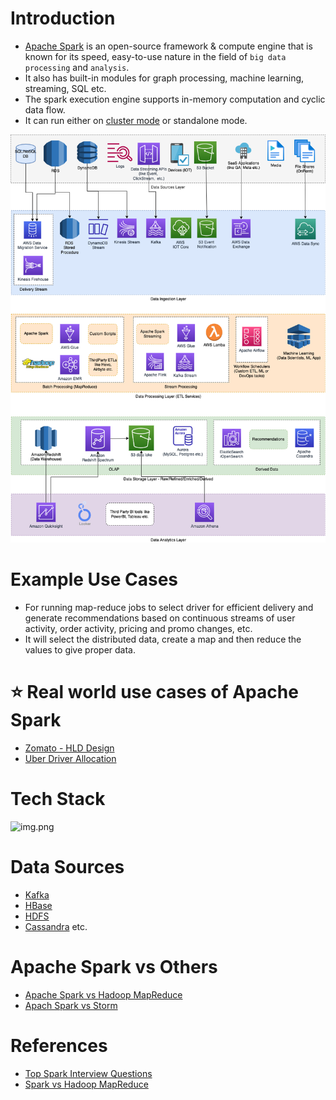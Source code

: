 # Introduction
- [Apache Spark](https://spark.apache.org) is an open-source framework & compute engine that is known for its speed, easy-to-use nature in the field of `big data processing` and `analysis`.
- It also has built-in modules for graph processing, machine learning, streaming, SQL etc.
- The spark execution engine supports in-memory computation and cyclic data flow.
- It can run either on [cluster mode](../../0_SystemGlossaries/Scalability/ServersCluster.md) or standalone mode.

![](../../../3_HLDDesignProblems/AWSModernDataArchitecture/AWS-Data-Architecture-ETL-OLTP-OLAP-DataLake.png)

# Example Use Cases
- For running map-reduce jobs to select driver for efficient delivery and generate recommendations based on continuous streams of user activity, order activity, pricing and promo changes, etc.
- It will select the distributed data, create a map and then reduce the values to give proper data.

# :star: Real world use cases of Apache Spark
- [Zomato - HLD Design](../../../3_HLDDesignProblems/FoodOrderingZomatoSwiggyDesign/Readme.md)
- [Uber Driver Allocation](../../../3_HLDDesignProblems/UberSystemDesign/UberDriverAllocationDesignProblem/Readme.md)

# Tech Stack

![img.png](https://www.altexsoft.com/media/2021/06/word-image-14.png)

# Data Sources
- [Kafka](../../4_MessageBrokers/Kafka/Readme.md)
- [HBase](../../3_DatabaseComponents/NoSQL-Databases/WideColumnDB/ApacheHBase.md)
- [HDFS](../../9_FileStorage/ApacheHDFS.md) 
- [Cassandra](../../3_DatabaseComponents/NoSQL-Databases/WideColumnDB/ApacheCasandra.md) etc.

# Apache Spark vs Others
- [Apache Spark vs Hadoop MapReduce](ApacheSparkVsMapReduce.md) 
- [Apach Spark vs Storm](StreamProcessing/ApacheStorm.md#apachestorm-vs-spark)

# References
- [Top Spark Interview Questions](https://www.interviewbit.com/spark-interview-questions/)
- [Spark vs Hadoop MapReduce](https://www.integrate.io/blog/apache-spark-vs-hadoop-mapreduce/)